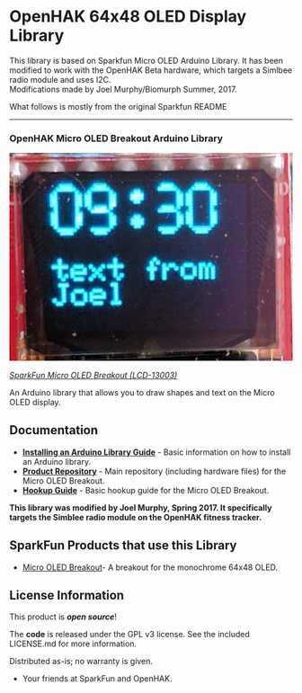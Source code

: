 # OpenHAK 64x48 OLED Display Library

This library is based on Sparkfun Micro OLED Arduino Library. It has been modified to work with the OpenHAK Beta hardware, which targets a Simlbee radio module and uses I2C.  
Modifications made by Joel Murphy/Biomurph Summer, 2017. 
  
What follows is mostly from the original Sparkfun README 


*************************

### OpenHAK Micro OLED Breakout Arduino Library


![SparkFun Micro OLED Breakout](images/64x48_oled.jpg)

[*SparkFun Micro OLED Breakout (LCD-13003)*](https://www.sparkfun.com/products/13003)

An Arduino library that allows you to draw shapes and text on the Micro OLED display.



Documentation
--------------

* **[Installing an Arduino Library Guide](https://learn.sparkfun.com/tutorials/installing-an-arduino-library)** - Basic information on how to install an Arduino library.
* **[Product Repository](https://github.com/sparkfun/Micro_OLED_Breakout)** - Main repository (including hardware files) for the Micro OLED Breakout.
* **[Hookup Guide](https://learn.sparkfun.com/tutorials/micro-oled-breakout-hookup-guide)** - Basic hookup guide for the Micro OLED Breakout.

**This library was modified by Joel Murphy, Spring 2017. It specifically targets the Simblee radio module on the OpenHAK fitness tracker.**

SparkFun Products that use this Library
---------------------------------

* [Micro OLED Breakout](https://www.sparkfun.com/products/13003)- A breakout for the monochrome 64x48 OLED.



License Information
-------------------

This product is _**open source**_!

The **code** is released under the GPL v3 license. See the included LICENSE.md for more information.

Distributed as-is; no warranty is given.

- Your friends at SparkFun and OpenHAK.
